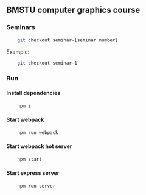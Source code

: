 ## BMSTU computer graphics course

### Seminars
```bash
    git checkout seminar-[seminar number]
```  
Example:  
```bash
    git checkout seminar-1
```

### Run
#### Install dependencies
```bash
    npm i
```

#### Start webpack
```bash
    npm run webpack
```

#### Start webpack hot server
```bash
    npm start
```

#### Start express server
```bash
    npm run server
```
